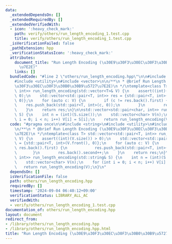 ```yaml
---
data:
  _extendedDependsOn: []
  _extendedRequiredBy: []
  _extendedVerifiedWith:
  - icon: ':heavy_check_mark:'
    path: verify/others/run_length_encoding_1.test.cpp
    title: verify/others/run_length_encoding_1.test.cpp
  _isVerificationFailed: false
  _pathExtension: hpp
  _verificationStatusIcon: ':heavy_check_mark:'
  attributes:
    document_title: "Run Length Encoding (\u30E9\u30F3\u30EC\u30F3\u30B0\u30B9\u5727\
      \u7E2E)"
    links: []
  bundledCode: "#line 2 \"others/run_length_encoding.hpp\"\n\n#include <string>\n\
    #include <utility>\n#include <vector>\n\n/**\n * @brief Run Length Encoding (\u30E9\
    \u30F3\u30EC\u30F3\u30B0\u30B9\u5727\u7E2E)\n */\ntemplate<class T> std::vector<std::pair<T,\
    \ int>> run_length_encoding(std::vector<T>& V) {\n    assert((int)(V.size()) >\
    \ 0);\n    std::vector<std::pair<T, int>> res = {std::pair<T, int>(V.front(),\
    \ 0)};\n    for (auto c: V) {\n        if (c != res.back().first) {\n        \
    \    res.push_back(std::pair<T, int>(c, 0));\n        }\n        res.back().second++;\n\
    \    }\n    return res;\n}\n\nstd::vector<std::pair<char, int>> run_length_encoding(std::string&\
    \ S) {\n    int n = (int)(S.size());\n    std::vector<char> V(n);\n    for (int\
    \ i = 0; i < n; i++) V[i] = S[i];\n    return run_length_encoding(V);\n}\n"
  code: "#pragma once\n\n#include <string>\n#include <utility>\n#include <vector>\n\
    \n/**\n * @brief Run Length Encoding (\u30E9\u30F3\u30EC\u30F3\u30B0\u30B9\u5727\
    \u7E2E)\n */\ntemplate<class T> std::vector<std::pair<T, int>> run_length_encoding(std::vector<T>&\
    \ V) {\n    assert((int)(V.size()) > 0);\n    std::vector<std::pair<T, int>> res\
    \ = {std::pair<T, int>(V.front(), 0)};\n    for (auto c: V) {\n        if (c !=\
    \ res.back().first) {\n            res.push_back(std::pair<T, int>(c, 0));\n \
    \       }\n        res.back().second++;\n    }\n    return res;\n}\n\nstd::vector<std::pair<char,\
    \ int>> run_length_encoding(std::string& S) {\n    int n = (int)(S.size());\n\
    \    std::vector<char> V(n);\n    for (int i = 0; i < n; i++) V[i] = S[i];\n \
    \   return run_length_encoding(V);\n}\n"
  dependsOn: []
  isVerificationFile: false
  path: others/run_length_encoding.hpp
  requiredBy: []
  timestamp: '2024-09-04 06:40:12+09:00'
  verificationStatus: LIBRARY_ALL_AC
  verifiedWith:
  - verify/others/run_length_encoding_1.test.cpp
documentation_of: others/run_length_encoding.hpp
layout: document
redirect_from:
- /library/others/run_length_encoding.hpp
- /library/others/run_length_encoding.hpp.html
title: "Run Length Encoding (\u30E9\u30F3\u30EC\u30F3\u30B0\u30B9\u5727\u7E2E)"
---
```


